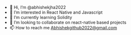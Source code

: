 - 👋 Hi, I’m @abhishekjha2022
- 👀 I’m interested in React Native and Javascript
- 🌱 I’m currently learning Solidity
- 💞️ I’m looking to collaborate on react-native based projects
- 📫 How to reach me Abhishekgithub2022@gmail.com

<!---
abhishekjha2022/abhishekjha2022 is a ✨ special ✨ repository because its `README.md` (this file) appears on your GitHub profile.
You can click the Preview link to take a look at your changes.
--->
